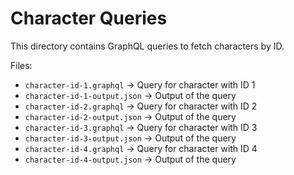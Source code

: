 # Character Queries

This directory contains GraphQL queries to fetch characters by ID.

Files:

- `character-id-1.graphql` → Query for character with ID 1
- `character-id-1-output.json` → Output of the query
- `character-id-2.graphql` → Query for character with ID 2
- `character-id-2-output.json` → Output of the query
- `character-id-3.graphql` → Query for character with ID 3
- `character-id-3-output.json` → Output of the query
- `character-id-4.graphql` → Query for character with ID 4
- `character-id-4-output.json` → Output of the query
